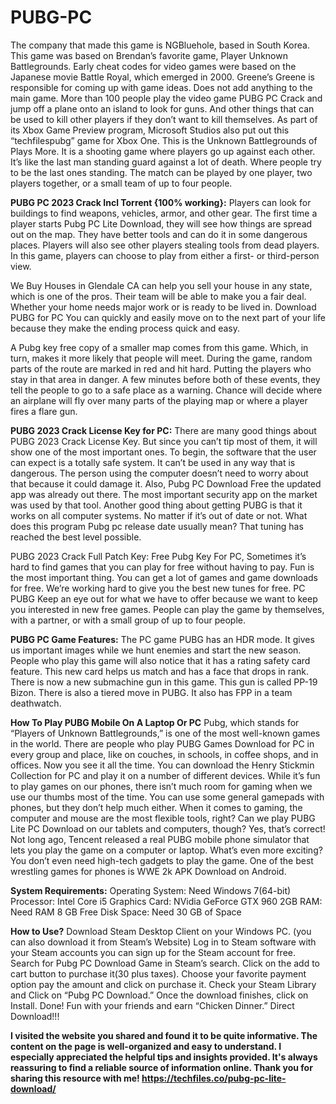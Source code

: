 # PUBG-PC
The company that made this game is NGBluehole, based in South Korea. This game was based on Brendan’s favorite game, Player Unknown Battlegrounds. Early cheat codes for video games were based on the Japanese movie Battle Royal, which emerged in 2000.
Greene’s Greene is responsible for coming up with game ideas. Does not add anything to the main game. More than 100 people play the video game PUBG PC Crack and jump off a plane onto an island to look for guns. And other things that can be used to kill other players if they don’t want to kill themselves.
As part of its Xbox Game Preview program, Microsoft Studios also put out this “techfilespubg” game for Xbox One. This is the Unknown Battlegrounds of Plays More. It is a shooting game where players go up against each other. It’s like the last man standing guard against a lot of death. Where people try to be the last ones standing. The match can be played by one player, two players together, or a small team of up to four people.

**PUBG PC 2023 Crack Incl Torrent {100% working}:**
Players can look for buildings to find weapons, vehicles, armor, and other gear. The first time a player starts Pubg PC Lite Download, they will see how things are spread out on the map. They have better tools and can do it in some dangerous places. Players will also see other players stealing tools from dead players. In this game, players can choose to play from either a first- or third-person view.

We Buy Houses in Glendale CA can help you sell your house in any state, which is one of the pros. Their team will be able to make you a fair deal. Whether your home needs major work or is ready to be lived in. Download PUBG for PC You can quickly and easily move on to the next part of your life because they make the ending process quick and easy.

A Pubg key free copy of a smaller map comes from this game. Which, in turn, makes it more likely that people will meet. During the game, random parts of the route are marked in red and hit hard. Putting the players who stay in that area in danger. A few minutes before both of these events, they tell the people to go to a safe place as a warning. Chance will decide where an airplane will fly over many parts of the playing map or where a player fires a flare gun.

**PUBG 2023 Crack License Key for PC:**
There are many good things about PUBG 2023 Crack License Key. But since you can’t tip most of them, it will show one of the most important ones. To begin, the software that the user can expect is a totally safe system. It can’t be used in any way that is dangerous. The person using the computer doesn’t need to worry about that because it could damage it.
Also, Pubg PC Download Free the updated app was already out there. The most important security app on the market was used by that tool. Another good thing about getting PUBG is that it works on all computer systems. No matter if it’s out of date or not. What does this program Pubg pc release date usually mean? That tuning has reached the best level possible.

PUBG 2023 Crack Full Patch Key:
Free Pubg Key For PC, Sometimes it’s hard to find games that you can play for free without having to pay. Fun is the most important thing. You can get a lot of games and game downloads for free. We’re working hard to give you the best new tunes for free. PC PUBG Keep an eye out for what we have to offer because we want to keep you interested in new free games. People can play the game by themselves, with a partner, or with a small group of up to four people.

**PUBG PC Game Features:**
The PC game PUBG has an HDR mode.
It gives us important images while we hunt enemies and start the new season.
People who play this game will also notice that it has a rating safety card feature.
This new card helps us match and has a face that drops in rank.
There is now a new submachine gun in this game.
This gun is called PP-19 Bizon.
There is also a tiered move in PUBG.
It also has FPP in a team deathwatch.

**How To Play PUBG Mobile On A Laptop Or PC**
Pubg, which stands for “Players of Unknown Battlegrounds,” is one of the most well-known games in the world. There are people who play PUBG Games Download for PC in every group and place, like on couches, in schools, in coffee shops, and in offices. Now you see it all the time. You can download the Henry Stickmin Collection for PC and play it on a number of different devices.
While it’s fun to play games on our phones, there isn’t much room for gaming when we use our thumbs most of the time. You can use some general gamepads with phones, but they don’t help much either. When it comes to gaming, the computer and mouse are the most flexible tools, right? Can we play PUBG Lite PC Download on our tablets and computers, though?
Yes, that’s correct! Not long ago, Tencent released a real PUBG mobile phone simulator that lets you play the game on a computer or laptop. What’s even more exciting? You don’t even need high-tech gadgets to play the game. One of the best wrestling games for phones is WWE 2k APK Download on Android.

**System Requirements:**
Operating System: Need Windows 7(64-bit)
Processor: Intel Core i5
Graphics Card: NVidia GeForce GTX 960 2GB
RAM: Need RAM 8 GB
Free Disk Space: Need 30 GB of Space

**How to Use?**
Download Steam Desktop Client on your Windows PC. (you can also download it from Steam’s Website)
Log in to Steam software with your Steam accounts you can sign up for the Steam account for free.
Search for Pubg PC Download Game in Steam’s search.
Click on the add to cart button to purchase it(30 plus taxes).
Choose your favorite payment option pay the amount and click on purchase it.
Check your Steam Library and Click on “Pubg PC Download.”
Once the download finishes, click on Install.
Done! Fun with your friends and earn “Chicken Dinner.”
Direct Download!!!

**I visited the website you shared and found it to be quite informative. The content on the page is well-organized and easy to understand. I especially appreciated the helpful tips and insights provided. It's always reassuring to find a reliable source of information online. Thank you for sharing this resource with me! https://techfiles.co/pubg-pc-lite-download/**
